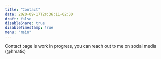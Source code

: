 ```yaml
---
title: "Contact"
date: 2020-09-17T20:36:11+02:00
draft: false
disableShare: true
disableTimestamp: true
menu: "main"
---
```


Contact page is work in progress, you can reach out to me on social media (@hmatic)
